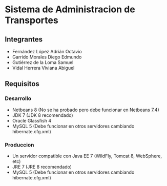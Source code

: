 # Sistema de Administracion de Transportes

## Integrantes
- Fernández López Adrián Octavio
- Garrido Morales Diego Edmundo
- Gutiérrez de la Loma Samuel
- Vidal Herrera Viviana Abiguel

## Requisitos

### Desarrollo

- Netbeans 8 (No se ha probado pero debe funcionar en Netbeans 7.4)
- JDK 7 (JDK 8 recomendado)
- Oracle Glassfish 4
- MySQL 5 (Debe funcionar en otros servidores cambiando hibernate.cfg.xml)

### Produccion

- Un servidor compatible con Java EE 7 (WildFly, Tomcat 8, WebSphere, etc)
- JRE 7 (JRE 8 recomendado)
- MySQL 5 (Debe funcionar en otros servidores cambiando hibernate.cfg.xml)
